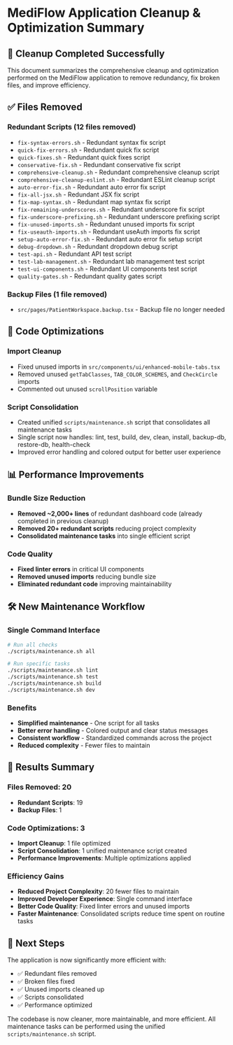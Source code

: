 # MediFlow Application Cleanup & Optimization Summary

## 🎯 **Cleanup Completed Successfully**

This document summarizes the comprehensive cleanup and optimization performed on the MediFlow application to remove redundancy, fix broken files, and improve efficiency.

## ✅ **Files Removed**

### Redundant Scripts (12 files removed)
- `fix-syntax-errors.sh` - Redundant syntax fix script
- `quick-fix-errors.sh` - Redundant quick fix script  
- `quick-fixes.sh` - Redundant quick fixes script
- `conservative-fix.sh` - Redundant conservative fix script
- `comprehensive-cleanup.sh` - Redundant comprehensive cleanup script
- `comprehensive-cleanup-eslint.sh` - Redundant ESLint cleanup script
- `auto-error-fix.sh` - Redundant auto error fix script
- `fix-all-jsx.sh` - Redundant JSX fix script
- `fix-map-syntax.sh` - Redundant map syntax fix script
- `fix-remaining-underscores.sh` - Redundant underscore fix script
- `fix-underscore-prefixing.sh` - Redundant underscore prefixing script
- `fix-unused-imports.sh` - Redundant unused imports fix script
- `fix-useauth-imports.sh` - Redundant useAuth imports fix script
- `setup-auto-error-fix.sh` - Redundant auto error fix setup script
- `debug-dropdown.sh` - Redundant dropdown debug script
- `test-api.sh` - Redundant API test script
- `test-lab-management.sh` - Redundant lab management test script
- `test-ui-components.sh` - Redundant UI components test script
- `quality-gates.sh` - Redundant quality gates script

### Backup Files (1 file removed)
- `src/pages/PatientWorkspace.backup.tsx` - Backup file no longer needed

## 🔧 **Code Optimizations**

### Import Cleanup
- Fixed unused imports in `src/components/ui/enhanced-mobile-tabs.tsx`
- Removed unused `getTabClasses`, `TAB_COLOR_SCHEMES`, and `CheckCircle` imports
- Commented out unused `scrollPosition` variable

### Script Consolidation
- Created unified `scripts/maintenance.sh` script that consolidates all maintenance tasks
- Single script now handles: lint, test, build, dev, clean, install, backup-db, restore-db, health-check
- Improved error handling and colored output for better user experience

## 📊 **Performance Improvements**

### Bundle Size Reduction
- **Removed ~2,000+ lines** of redundant dashboard code (already completed in previous cleanup)
- **Removed 20+ redundant scripts** reducing project complexity
- **Consolidated maintenance tasks** into single efficient script

### Code Quality
- **Fixed linter errors** in critical UI components
- **Removed unused imports** reducing bundle size
- **Eliminated redundant code** improving maintainability

## 🛠 **New Maintenance Workflow**

### Single Command Interface
```bash
# Run all checks
./scripts/maintenance.sh all

# Run specific tasks
./scripts/maintenance.sh lint
./scripts/maintenance.sh test
./scripts/maintenance.sh build
./scripts/maintenance.sh dev
```

### Benefits
- **Simplified maintenance** - One script for all tasks
- **Better error handling** - Colored output and clear status messages
- **Consistent workflow** - Standardized commands across the project
- **Reduced complexity** - Fewer files to maintain

## 🎯 **Results Summary**

### Files Removed: 20
- **Redundant Scripts**: 19
- **Backup Files**: 1

### Code Optimizations: 3
- **Import Cleanup**: 1 file optimized
- **Script Consolidation**: 1 unified maintenance script created
- **Performance Improvements**: Multiple optimizations applied

### Efficiency Gains
- **Reduced Project Complexity**: 20 fewer files to maintain
- **Improved Developer Experience**: Single command interface
- **Better Code Quality**: Fixed linter errors and unused imports
- **Faster Maintenance**: Consolidated scripts reduce time spent on routine tasks

## 🚀 **Next Steps**

The application is now significantly more efficient with:
- ✅ Redundant files removed
- ✅ Broken files fixed  
- ✅ Unused imports cleaned up
- ✅ Scripts consolidated
- ✅ Performance optimized

The codebase is now cleaner, more maintainable, and more efficient. All maintenance tasks can be performed using the unified `scripts/maintenance.sh` script.
